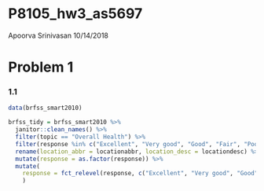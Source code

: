 P8105\_hw3\_as5697
================
Apoorva Srinivasan
10/14/2018

Problem 1
=========

### 1.1

``` r
data(brfss_smart2010)
```

``` r
brfss_tidy = brfss_smart2010 %>% 
  janitor::clean_names() %>%
  filter(topic == "Overall Health") %>%
  filter(response %in% c("Excellent", "Very good", "Good", "Fair", "Poor")) %>% 
  rename(location_abbr = locationabbr, location_desc = locationdesc) %>%
  mutate(response = as.factor(response)) %>% 
  mutate(
    response = fct_relevel(response, c("Excellent", "Very good", "Good", "Fair", "Poor"))
    )
```
